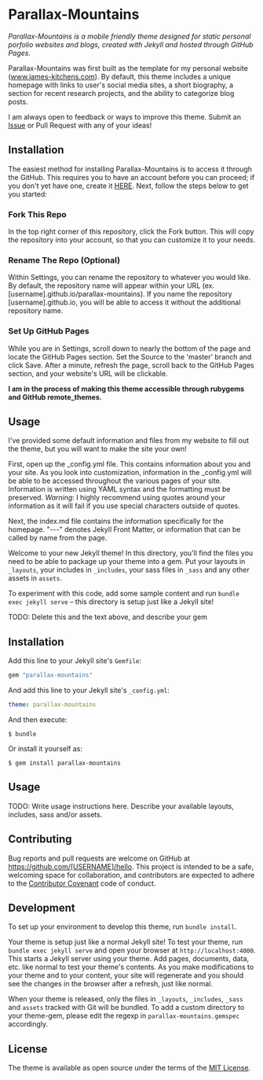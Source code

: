 # Parallax-Mountains

*Parallax-Mountains is a mobile friendly theme designed for static personal porfolio websites and blogs, created with Jekyll and hosted through GitHub Pages.*

Parallax-Mountains was first built as the template for my personal website (www.james-kitchens.com). By default, this theme includes a unique homepage with links to user's social media sites, a short biography, a section for recent research projects, and the ability to categorize blog posts.

I am always open to feedback or ways to improve this theme. Submit an [Issue](https://github.com/kitchensjn/parallax-mountains/issues/new/choose) or Pull Request with any of your ideas!

## Installation

The easiest method for installing Parallax-Mountains is to access it through the GitHub. This requires you to have an account before you can proceed; if you don't yet have one, create it [HERE](https://github.com/join). Next, follow the steps below to get you started:

### Fork This Repo

In the top right corner of this repository, click the Fork button. This will copy the repository into your account, so that you can customize it to your needs.

### Rename The Repo (Optional)

Within Settings, you can rename the repository to whatever you would like. By default, the repository name will appear within your URL (ex. [username].github.io/parallax-mountains). If you name the repository [username].github.io, you will be able to access it without the additional repository name.

### Set Up GitHub Pages

While you are in Settings, scroll down to nearly the bottom of the page and locate the GitHub Pages section. Set the Source to the 'master' branch and click Save. After a minute, refresh the page, scroll back to the GitHub Pages section, and your website's URL will be clickable.


**I am in the process of making this theme accessible through rubygems and GitHub remote_themes.**


## Usage

I've provided some default information and files from my website to fill out the theme, but you will want to make the site your own!

First, open up the _config.yml file. This contains information about you and your site. As you look into customization, information in the _config.yml will be able to be accessed throughout the various pages of your site. Information is written using YAML syntax and the formatting must be preserved. *Warning*: I highly recommend using quotes around your information as it will fail if you use special characters outside of quotes.

Next, the index.md file contains the information specifically for the homepage. "---" denotes Jekyll Front Matter, or information that can be called by name from the page.







Welcome to your new Jekyll theme! In this directory, you'll find the files you need to be able to package up your theme into a gem. Put your layouts in `_layouts`, your includes in `_includes`, your sass files in `_sass` and any other assets in `assets`.

To experiment with this code, add some sample content and run `bundle exec jekyll serve` – this directory is setup just like a Jekyll site!

TODO: Delete this and the text above, and describe your gem


## Installation

Add this line to your Jekyll site's `Gemfile`:

```ruby
gem "parallax-mountains"
```

And add this line to your Jekyll site's `_config.yml`:

```yaml
theme: parallax-mountains
```

And then execute:

    $ bundle

Or install it yourself as:

    $ gem install parallax-mountains

## Usage

TODO: Write usage instructions here. Describe your available layouts, includes, sass and/or assets.

## Contributing

Bug reports and pull requests are welcome on GitHub at https://github.com/[USERNAME]/hello. This project is intended to be a safe, welcoming space for collaboration, and contributors are expected to adhere to the [Contributor Covenant](http://contributor-covenant.org) code of conduct.

## Development

To set up your environment to develop this theme, run `bundle install`.

Your theme is setup just like a normal Jekyll site! To test your theme, run `bundle exec jekyll serve` and open your browser at `http://localhost:4000`. This starts a Jekyll server using your theme. Add pages, documents, data, etc. like normal to test your theme's contents. As you make modifications to your theme and to your content, your site will regenerate and you should see the changes in the browser after a refresh, just like normal.

When your theme is released, only the files in `_layouts`, `_includes`, `_sass` and `assets` tracked with Git will be bundled.
To add a custom directory to your theme-gem, please edit the regexp in `parallax-mountains.gemspec` accordingly.

## License

The theme is available as open source under the terms of the [MIT License](https://opensource.org/licenses/MIT).

